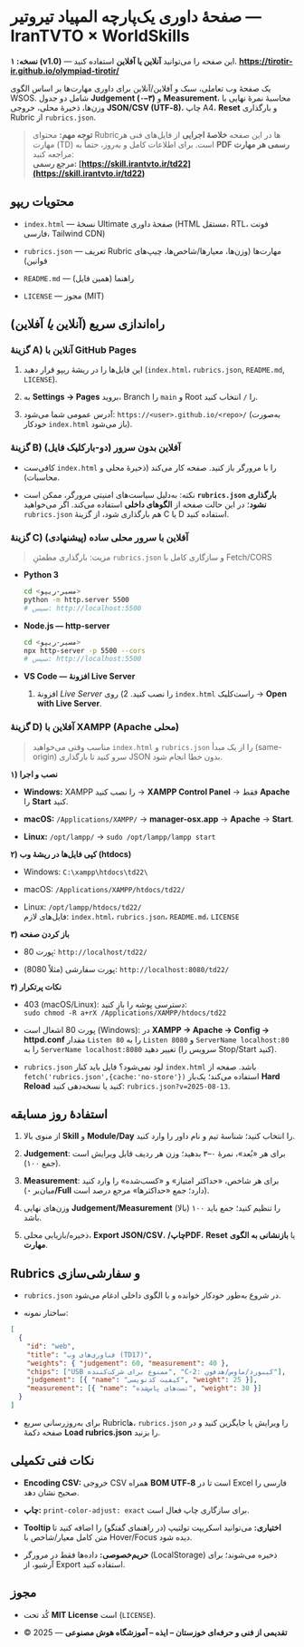 # صفحهٔ داوری یک‌پارچه المپیاد تیروتیر — IranTVTO × WorldSkills

**نسخه: ۱ (v1.0)** — این صفحه را می‌توانید **آنلاین یا آفلاین** استفاده کنید.
**https://tirotir-ir.github.io/olympiad-tirotir/**

یک صفحهٔ وب تعاملی، سبک و آفلاین/آنلاین برای داوری مهارت‌ها بر اساس الگوی WSOS. شامل دو جدول **Judgement (۰–۳)** و **Measurement**، محاسبهٔ نمرهٔ نهایی با وزن‌ها، ذخیرهٔ محلی، خروجی **JSON/CSV (UTF‑8)**، چاپ A4، **Reset** و بارگذاری Rubric از `rubrics.json`.

> **توجه مهم:** محتوای Rubricها در این صفحه **خلاصهٔ اجرایی** از فایل‌های فنی هر مهارت (TD) است. برای اطلاعات کامل و به‌روز، حتماً به **PDF رسمی هر مهارت** مراجعه کنید:  
> **مرجع رسمی: [https://skill.irantvto.ir/td22](https://skill.irantvto.ir/td22)**

## محتویات ریپو

- `index.html` — نسخهٔ Ultimate صفحهٔ داوری (HTML مستقل، RTL، فونت فارسی، Tailwind CDN)
    
- `rubrics.json` — تعریف Rubric مهارت‌ها (وزن‌ها، معیارها/شاخص‌ها، چیپ‌های قوانین)
    
- `README.md` — راهنما (همین فایل)
    
- `LICENSE` — مجوز (MIT)
    

## راه‌اندازی سریع (آنلاین _یا_ آفلاین)

### گزینهٔ A) **آنلاین با GitHub Pages**

1. این فایل‌ها را در ریشهٔ ریپو قرار دهید (`index.html`، `rubrics.json`, `README.md`, `LICENSE`).
    
2. به **Settings → Pages** بروید، Branch را `main` و Root را `/` انتخاب کنید.
    
3. آدرس عمومی شما می‌شود: `https://<user>.github.io/<repo>/` (به‌صورت خودکار `index.html` باز می‌شود).
    

### گزینهٔ B) **آفلاین بدون سرور (دو‑بارکلیک فایل)**

- کافی‌ست `index.html` را با مرورگر باز کنید. صفحه کار می‌کند (ذخیرهٔ محلی و محاسبات).
    
- نکته: به‌دلیل سیاست‌های امنیتی مرورگر، ممکن است **`rubrics.json` بارگذاری نشود**؛ در این حالت صفحه از **الگوهای داخلی** استفاده می‌کند. اگر می‌خواهید `rubrics.json` هم بارگذاری شود، از گزینهٔ C یا D استفاده کنید.
    

### گزینهٔ C) **آفلاین با سرور محلی ساده** (پیشنهادی)

> مزیت: بارگذاری مطمئنِ `rubrics.json` و سازگاری کامل با Fetch/CORS

- **Python 3**
    
    ```bash
    cd <مسیر-ریپو>
    python -m http.server 5500
    # سپس: http://localhost:5500
    ```
    
- **Node.js — http-server**
    
    ```bash
    cd <مسیر-ریپو>
    npx http-server -p 5500 --cors
    # سپس: http://localhost:5500
    ```
    
- **VS Code — افزونهٔ Live Server**
    
    1. افزونهٔ _Live Server_ را نصب کنید. 2) روی `index.html` راست‌کلیک → **Open with Live Server**.
        

### گزینهٔ D) **آفلاین با XAMPP (Apache محلی)**

> مناسب وقتی می‌خواهید `index.html` و `rubrics.json` را از یک مبدأ (same-origin) سرو کنید تا بارگذاری JSON بدون خطا انجام شود.

**۱) نصب و اجرا**

- **Windows:** XAMPP را نصب کنید → **XAMPP Control Panel** → فقط **Apache** را **Start** کنید.
    
- **macOS:** `/Applications/XAMPP/` → **manager-osx.app** → **Apache** → **Start**.
    
- **Linux:** `/opt/lampp/` → `sudo /opt/lampp/lampp start`
    

**۲) کپی فایل‌ها در ریشهٔ وب (htdocs)**

- Windows: `C:\xampp\htdocs\td22\`
    
- macOS: `/Applications/XAMPP/htdocs/td22/`
    
- Linux: `/opt/lampp/htdocs/td22/`  
    فایل‌های لازم: `index.html`، `rubrics.json`، `README.md`، `LICENSE`
    

**۳) باز کردن صفحه**

- پورت 80: `http://localhost/td22/`
    
- پورت سفارشی (مثلاً 8080): `http://localhost:8080/td22/`
    

**۴) نکات پرتکرار**

- 403 (macOS/Linux): دسترسی پوشه را باز کنید:  
    `sudo chmod -R a+rX /Applications/XAMPP/htdocs/td22`
    
- پورت 80 اشغال است (Windows): در **XAMPP → Apache → Config → httpd.conf** مقدار `Listen 80` را به `Listen 8080` و `ServerName localhost:80` را به `ServerName localhost:8080` تغییر دهید (سرویس را Stop/Start کنید).
    
- `rubrics.json` لود نمی‌شود؟ فایل باید کنار `index.html` باشد. صفحه از `fetch('rubrics.json',{cache:'no-store'})` استفاده می‌کند؛ یک‌بار **Hard Reload** کنید یا نسخه‌دهی کنید: `rubrics.json?v=2025-08-13`.
    

## استفادهٔ روز مسابقه

1. از منوی بالا **Skill** و **Module/Day** را انتخاب کنید؛ شناسهٔ تیم و نام داور را وارد کنید.
    
2. **Judgement**: برای هر «بُعد»، نمرهٔ ۰–۳ بدهید؛ وزن هر ردیف قابل ویرایش است (جمع ۱۰۰).
    
3. **Measurement**: برای هر شاخص، «حداکثر امتیاز» و «کسب‌شده» را وارد کنید (میان‌بر **۰/Full** دارد؛ جمع «حداکثرها» مرجع درصد است).
    
4. وزن‌های نهایی **Judgement/Measurement** (بالا) را تنظیم کنید؛ جمع باید ۱۰۰ باشد.
    
5. ذخیره/بازیابی محلی، **Export JSON/CSV**، **چاپ/‏PDF**، **Reset** یا **بازنشانی به الگوی مهارت**.
    

## Rubrics و سفارشی‌سازی

- `rubrics.json` در شروع به‌طور خودکار خوانده و با الگوی داخلی ادغام می‌شود.
    
- ساختار نمونه:
    

```json
[
  {
    "id": "web",
    "title": "فناوری‌های وب (TD17)",
    "weights": { "judgement": 60, "measurement": 40 },
    "chips": ["USB ممنوع برای شرکت‌کننده", "C‑2: کیبورد/ماوس/هدفون"],
    "judgement": [{ "name": "کیفیت کدنویسی", "weight": 25 }],
    "measurement": [{ "name": "تست‌های پاس‌شده", "weight": 30 }]
  }
]
```

- برای به‌روزرسانی سریع Rubric‌ها، `rubrics.json` را ویرایش یا جایگزین کنید و در صفحه دکمهٔ **Load rubrics.json** را بزنید.
    

## نکات فنی تکمیلی

- **Encoding CSV:** خروجی CSV همراه **BOM‏ UTF‑8** است تا در Excel فارسی را صحیح نشان دهد.
    
- **چاپ:** `print-color-adjust: exact` برای سازگاری چاپ فعال است.
    
- **Tooltip اختیاری:** می‌توانید اسکریپت تولتیپ (در راهنمای گفتگو) را اضافه کنید تا متن کامل معیار/شاخص با Hover/Focus دیده شود.
    
- **حریم‌خصوصی:** داده‌ها فقط در مرورگر (LocalStorage) ذخیره می‌شوند؛ برای آرشیو، از Export استفاده کنید.
    

## مجوز

- کُد تحت **MIT License** است (`LICENSE`).
    

- © 2025 — **تقدیمی از فنی و حرفه‌ای خوزستان – ایذه – آموزشگاه هوش مصنوعی**
